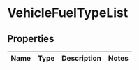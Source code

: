 # VehicleFuelTypeList

## Properties
Name | Type | Description | Notes
------------ | ------------- | ------------- | -------------
